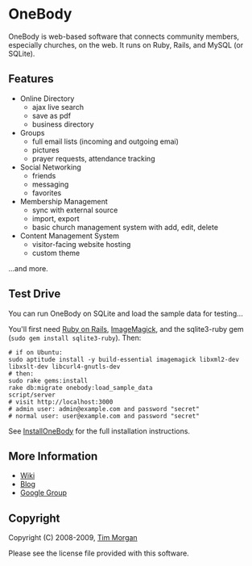 OneBody
=======

OneBody is web-based software that connects community members, especially churches, on the web. It runs on Ruby, Rails, and MySQL (or SQLite).

Features
--------

* Online Directory
  * ajax live search
  * save as pdf
  * business directory
* Groups
  * full email lists (incoming and outgoing emai)
  * pictures
  * prayer requests, attendance tracking
* Social Networking
  * friends
  * messaging
  * favorites
* Membership Management
  * sync with external source
  * import, export
  * basic church management system with add, edit, delete
* Content Management System
  * visitor-facing website hosting
  * custom theme

...and more.

Test Drive
----------

You can run OneBody on SQLite and load the sample data for testing...

You'll first need [Ruby on Rails](http://rubyonrails.org/download),
[ImageMagick](http://www.imagemagick.org/script/index.php),
and the sqlite3-ruby gem (`sudo gem install sqlite3-ruby`). Then:

    # if on Ubuntu:
    sudo aptitude install -y build-essential imagemagick libxml2-dev libxslt-dev libcurl4-gnutls-dev
    # then:
    sudo rake gems:install
    rake db:migrate onebody:load_sample_data
    script/server
    # visit http://localhost:3000
    # admin user: admin@example.com and password "secret"
    # normal user: user@example.com and password "secret"

See [InstallOneBody](http://wiki.github.com/seven1m/onebody/installonebody) for the full installation instructions.

More Information
----------------

* [Wiki](http://wiki.github.com/seven1m/onebody)
* [Blog](http://blog.beonebody.com)
* [Google Group](http://groups.google.com/group/onebodyapp)

Copyright
---------

Copyright (C) 2008-2009, [Tim Morgan](http://timmorgan.org)

Please see the license file provided with this software.